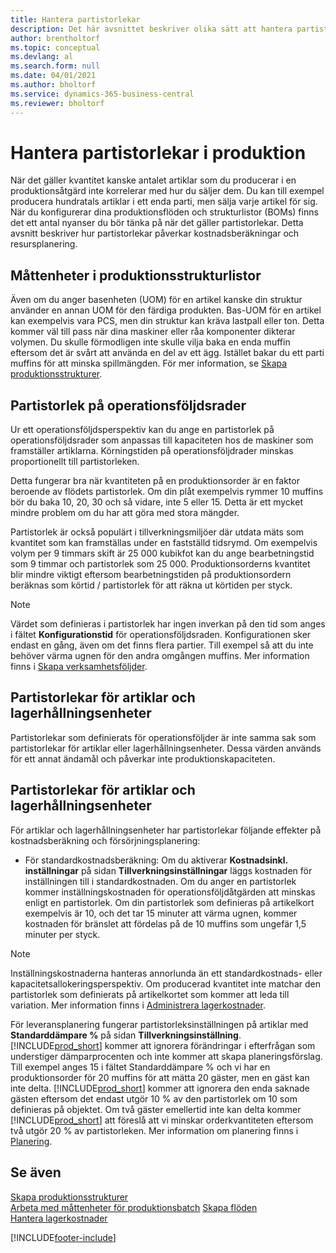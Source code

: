```yaml
---
title: Hantera partistorlekar
description: Det här avsnittet beskriver olika sätt att hantera partistorlekar.
author: brentholtorf
ms.topic: conceptual
ms.devlang: al
ms.search.form: null
ms.date: 04/01/2021
ms.author: bholtorf
ms.service: dynamics-365-business-central
ms.reviewer: bholtorf
---
```


# <a name="handling-lot-sizes-in-production"></a>Hantera partistorlekar i produktion
När det gäller kvantitet kanske antalet artiklar som du producerar i en produktionsåtgärd inte korrelerar med hur du säljer dem. Du kan till exempel producera hundratals artiklar i ett enda parti, men sälja varje artikel för sig. När du konfigurerar dina produktionsflöden och strukturlistor (BOMs) finns det ett antal nyanser du bör tänka på när det gäller partistorlekar. Detta avsnitt beskriver hur partistorlekar påverkar kostnadsberäkningar och resursplanering.

## <a name="units-of-measure-in-production-bill-of-materials"></a>Måttenheter i produktionsstrukturlistor
Även om du anger basenheten (UOM) för en artikel kanske din struktur använder en annan UOM för den färdiga produkten. Bas-UOM för en artikel kan exempelvis vara PCS, men din struktur kan kräva lastpall eller ton. Detta kommer väl till pass när dina maskiner eller råa komponenter dikterar volymen. Du skulle förmodligen inte skulle vilja baka en enda muffin eftersom det är svårt att använda en del av ett ägg. Istället bakar du ett parti muffins för att minska spillmängden. För mer information, se [Skapa produktionsstrukturer](production-how-to-create-production-boms.md).

## <a name="lot-size-on-routing-lines"></a>Partistorlek på operationsföljdsrader
Ur ett operationsföljdsperspektiv kan du ange en partistorlek på operationsföljdsrader som anpassas till kapaciteten hos de maskiner som framställer artiklarna. Körningstiden på operationsföljdrader minskas proportionellt till partistorleken. 

Detta fungerar bra när kvantiteten på en produktionsorder är en faktor beroende av flödets partistorlek. Om din plåt exempelvis rymmer 10 muffins bör du baka 10, 20, 30 och så vidare, inte 5 eller 15.  Detta är ett mycket mindre problem om du har att göra med stora mängder.

Partistorlek är också populärt i tillverkningsmiljöer där utdata mäts som kvantitet som kan framställas under en fastställd tidsrymd. Om exempelvis volym per 9 timmars skift är 25 000 kubikfot kan du ange bearbetningstid som 9 timmar och partistorlek som 25 000.
Produktionsorderns kvantitet blir mindre viktigt eftersom bearbetningstiden på produktionsordern beräknas som körtid / partistorlek för att räkna ut körtiden per styck.
 
> [!NOTE]
> Värdet som definieras i partistorlek har ingen inverkan på den tid som anges i fältet **Konfigurationstid** för operationsföljdsraden. Konfigurationen sker endast en gång, även om det finns flera partier. Till exempel så att du inte behöver värma ugnen för den andra omgången muffins. Mer information finns i [Skapa verksamhetsföljder](production-how-to-create-routings.md).

## <a name="lot-sizes-for-items-and-stockkeeping-units"></a>Partistorlekar för artiklar och lagerhållningsenheter
Partistorlekar som definierats för operationsföljder är inte samma sak som partistorlekar för artiklar eller lagerhållningsenheter. Dessa värden används för ett annat ändamål och påverkar inte produktionskapaciteten. 

## <a name="lot-size-on-item-and-stockkeeping-units"></a>Partistorlekar för artiklar och lagerhållningsenheter
För artiklar och lagerhållningsenheter har partistorlekar följande effekter på kostnadsberäkning och försörjningsplanering:

* För standardkostnadsberäkning: Om du aktiverar **Kostnadsinkl. inställningar** på sidan **Tillverkningsinställningar** läggs kostnaden för inställningen till i standardkostnaden. Om du anger en partistorlek kommer inställningskostnaden för operationsföljdåtgärden att minskas enligt en partistorlek. Om din partistorlek som definieras på artikelkort exempelvis är 10, och det tar 15 minuter att värma ugnen, kommer kostnaden för bränslet att fördelas på de 10 muffins som ungefär 1,5 minuter per styck. 

> [!NOTE]
> Inställningskostnaderna hanteras annorlunda än ett standardkostnads- eller kapacitetsallokeringsperspektiv. Om producerad kvantitet inte matchar den partistorlek som definierats på artikelkortet som kommer att leda till variation. Mer information finns i [Administrera lagerkostnader](finance-manage-inventory-costs.md). <!--not sure that I got this part right seems to repeat the first example.-->

För leveransplanering fungerar partistorleksinställningen på artiklar med **Standarddämpare %** på sidan **Tillverkningsinställning**. [!INCLUDE[prod_short](includes/prod_short.md)] kommer att ignorera förändringar i efterfrågan som understiger dämparprocenten och inte kommer att skapa planeringsförslag. Till exempel anges 15 i fältet Standarddämpare % och vi har en produktionsorder för 20 muffins för att mätta 20 gäster, men en gäst kan inte delta. [!INCLUDE[prod_short](includes/prod_short.md)] kommer att ignorera den enda saknade gästen eftersom det endast utgör 10 % av den partistorlek om 10 som definieras på objektet. Om två gäster emellertid inte kan delta kommer [!INCLUDE[prod_short](includes/prod_short.md)] att föreslå att vi minskar orderkvantiteten eftersom två utgör 20 % av partistorleken. Mer information om planering finns i [Planering](production-planning.md).

## <a name="see-also"></a>Se även
[Skapa produktionsstrukturer](production-how-to-create-production-boms.md)  
[Arbeta med måttenheter för produktionsbatch](production-how-to-use-the-manufacturing-batch-unit-of-measure.md)
[Skapa flöden](production-how-to-create-routings.md)  
[Hantera lagerkostnader](finance-manage-inventory-costs.md)


[!INCLUDE[footer-include](includes/footer-banner.md)]
